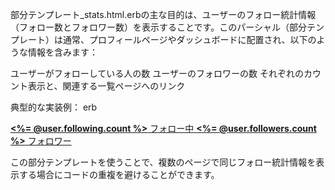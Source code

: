 部分テンプレート_stats.html.erbの主な目的は、ユーザーのフォロー統計情報（フォロー数とフォロワー数）を表示することです。このパーシャル（部分テンプレート）は通常、プロフィールページやダッシュボードに配置され、以下のような情報を含みます：

ユーザーがフォローしている人の数
ユーザーのフォロワーの数
それぞれのカウント表示と、関連する一覧ページへのリンク

典型的な実装例：
erb<div class="stats">
  <a href="<%= following_path(@user) %>">
    <strong class="stat"><%= @user.following.count %></strong>
    フォロー中
  </a>
  <a href="<%= followers_path(@user) %>">
    <strong class="stat"><%= @user.followers.count %></strong>
    フォロワー
  </a>
</div>
この部分テンプレートを使うことで、複数のページで同じフォロー統計情報を表示する場合にコードの重複を避けることができます。
